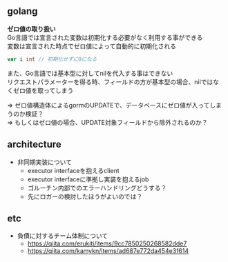 ## golang

**ゼロ値の取り扱い**  
Go言語では宣言された変数は初期化する必要がなく利用する事ができる  
変数は宣言された時点でゼロ値によって自動的に初期化される  

```go
var i int // 初期化せずに0になる
```

また、Go言語では基本型に対してnilを代入する事はできない  
リクエストパラメーターを得る時、フィールドの方が基本型の場合、nilではなくゼロ値を取ってしまう  

=> ゼロ値構造体によるgormのUPDATEで、データベースにゼロ値が入ってしまうのか検証？  
=> もしくはゼロ値の場合、UPDATE対象フィールドから除外されるのか？  

## architecture

- 非同期実装について
	- executor interfaceを抱えるclient
	- executor interfaceに準拠し実装を抱えるjob
	- ゴルーチン内部でのエラーハンドリングどうする？
	- 先にロガーの検討したほうがよいのでは？

## etc

- 負債に対するチーム体制について
	- https://qiita.com/erukiti/items/9cc7850250268582dde7
	- https://qiita.com/kamykn/items/ad687e772da454e3f614



